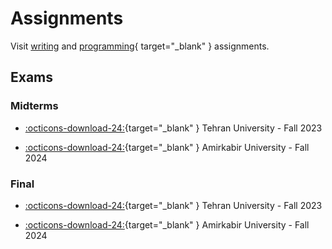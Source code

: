 # Assignments

Visit [writing](writing_assignments.md) and [programming](programming_assignment.md){ target="_blank" } assignments.


## Exams

### Midterms

* [:octicons-download-24:](../assets/exams/midterm_fall2023_FFENG.pdf){target="_blank"  } Tehran University - Fall 2023

* [:octicons-download-24:](../assets/exams/midterm_fall2024_AUT.pdf){target="_blank"  } Amirkabir University - Fall 2024


### Final
* [:octicons-download-24:](#){target="_blank" } Tehran University - Fall 2023

* [:octicons-download-24:](#){target="_blank" } Amirkabir University - Fall 2024
